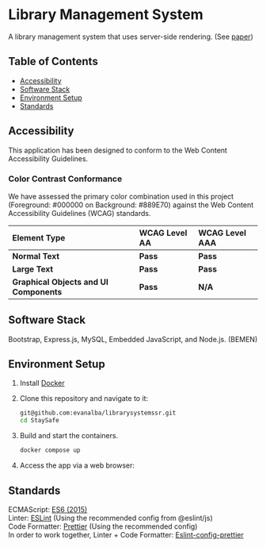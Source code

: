 # Library Management System
A library management system that uses server-side rendering. (See [paper]())

## Table of Contents
* [Accessibility](#Accessibility)
* [Software Stack](#Software-Stack)
* [Environment Setup](#Environment-Setup)
* [Standards](#Standards)

## Accessibility
This application has been designed to conform to the Web Content Accessibility Guidelines.

### Color Contrast Conformance
We have assessed the primary color combination used in this project (Foreground: #000000 on Background: #889E70) against the Web Content Accessibility Guidelines (WCAG) standards.

| Element Type | WCAG Level AA | WCAG Level AAA |
| :--- | :--- | :--- |
| **Normal Text** | **Pass** | **Pass** |
| **Large Text** | **Pass** | **Pass** |
| **Graphical Objects and UI Components** | **Pass** | **N/A** |

## Software Stack
Bootstrap, Express.js, MySQL, Embedded JavaScript, and Node.js. (BEMEN) 

## Environment Setup
1. Install [Docker](https://www.docker.com/)

2. Clone this repository and navigate to it:
    ```bash
    git@github.com:evanalba/librarysystemssr.git
    cd StaySafe
    ```

3. Build and start the containers.
    ```bash
    docker compose up 
    ```

4. Access the app via a web browser:
    <!-- * Frontend at http://localhost:3000/
    * Backend at http://localhost:8080/ -->


## Standards
ECMAScript: [ES6 (2015)](https://262.ecma-international.org/6.0/)  
Linter: [ESLint](https://eslint.org/) (Using the recommended config from @eslint/js)  
Code Formatter: [Prettier](https://prettier.io/) (Using the recommended config)   
In order to work together, Linter + Code Formatter: [Eslint-config-prettier](https://github.com/prettier/eslint-config-prettier)

